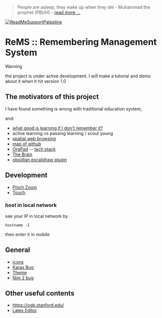 > People are asleep, they wake up when they die - Muhammad the prophet (PBUH) - [read more ...](https://the12thimam.com/2020/04/06/people-are-asleep-when-they-die-they-awake/)

[![ReadMeSupportPalestine](https://raw.githubusercontent.com/Safouene1/support-palestine-banner/master/banner-support.svg)](https://github.com/Safouene1/support-palestine-banner)

# ReMS :: Remembering Management System

> [!WARNING]
> the project is under active development. I will make a tutorial and demo about it when it hit version 1.0

## The motivators of this project
I have found something is wrong with traditional education system,

and:
- [what good is learning if I don't remember it?](https://files.eric.ed.gov/fulltext/EJ1055665.pdf)
- active learning vs passing learning / scout young
- [spatial web browsing](https://maggieappleton.com/spatial-web)
- [map of github](https://anvaka.github.io/map-of-github/)
- [OrgPad](https://orgpad.info/) -- [tech stack](https://orgpad.com/o/Cx0toaAblKpKUSZasDxsxK?token=DtN36_XBJGqKhdJk2pwl1Z)
- [The Brain](https://thebrain.com/)
- [obsidian excalidraw plugin](https://github.com/zsviczian/obsidian-excalidraw-plugin)


## Development
- [Pinch Zoom](https://gist.github.com/Martin-Pitt/2756cf86dca90e179b4e75003d7a1a2b)
- [Touch](https://konvajs.org/docs/sandbox/Multi-touch_Scale_Stage.html)


### host in local network
see your IP in local network by
```
hostname -I
```
then enter it in mobile

## General 
- [icons](https://www.svgrepo.com/collection/solar-bold-duotone-icons/)
- [Karax Bug](https://github.com/karaxnim/karax/issues/267)
- [Theme](https://bootswatch.com/litera)
- [Nim 2 bug](https://github.com/nim-lang/Nim/issues/22510)

## Other useful contents 
- https://ogb.stanford.edu/
- [Latex Editor](https://latexeditor.lagrida.com/)

